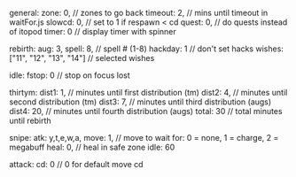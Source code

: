 general:
zone: 0, // zones to go back
timeout: 2, // mins until timeout in waitFor.js
slowcd: 0, // set to 1 if respawn < cd
quest: 0, // do quests instead of itopod
timer: 0 // display timer with spinner

rebirth:
aug: 3,
spell: 8, // spell # (1-8)
hackday: 1 // don't set hacks
wishes: ["11", "12", "13", "14"] // selected wishes

idle:
fstop: 0 // stop on focus lost

thirtym:
dist1: 1, // minutes until first distribution (tm)
dist2: 4, // minutes until second distribution (tm)
dist3: 7, // minutes until third distribution (augs)
dist4: 20, // minutes until fourth distribution (augs)
total: 30 // total minutes until rebirth

snipe:
atk: y,t,e,w,a,
move: 1, // move to wait for: 0 = none, 1 = charge, 2 = megabuff
heal: 0, // heal in safe zone
idle: 60

attack:
cd: 0 // 0 for default move cd

